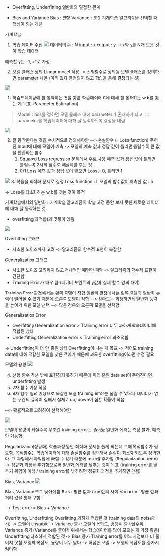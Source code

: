
- Overfitting, Underfitting
	일반화와 밀접한 관계


- Bias and Variance
Bias : 편향
Variance : 분산
기계학습 알고리즘을 선택할 때 핵심이 되는 개념



기계학습
1. 학습 데이터 수집
![](https://i.imgur.com/a6Wex9F.png)
데이터의 수 : N
input : x
output : y
-> x와 y를 N개 모은 것이 학습 데이터

예측할 y는 -1, +1로 가정



2. 모델 클래스 정의
Linear model 적용 -> 선형함수로 정의됨
모델 클래스를 정의하면 parameter 나옴 (아직 값이 결정되지 않고 학습을 통해 결정되는 것)



![](https://i.imgur.com/K897KOX.png)

1. 학습트레이닝에 잘 동작하는 것을 찾음
학습데이터 S에 대해 잘 동작하는 w,b를 찾는 게 목표 (Parameter Estimation)

>Model class를 정하면 모델 클래스 내에 parameter가 존재하게 되고, 그 parameter를 학습데이터에 대해 잘 동작하도록 결정을 내림




![](https://i.imgur.com/YPn1pcd.png)

2. 잘 동작한다는 것을 수치적으로 정의해야함
--> 손실함수 (=Loss function)
주어진 Input에 대해 모델이 예측 -> 모델의 예측 값과 정답 값이 틀리면 틀릴수록 큰 값을 반환하는 함수
	1. Squared Loss
	regression 문제에서 주로 사용
	예측 값과 정답 값이 틀리면 틀릴수록 2차의 함수로 패널티를 주는 것
	2. 0/1 Loss
	예측 값과 정답 값이 맞으면 Loss는 0, 틀리면 1




![](https://i.imgur.com/pvi77kr.png)
3. 학습을 최적화 문제로 결정
Loss function : L
모델의 함수값이 예측한 값 : h

-> Loss를 최소화하는 w,b를 찾는 것이 목적




기계학습에서의 일반화
: 기계학습 알고리즘이 학습 과정 동안 보지 못한 새로운 데이터에 대해 잘 동작하는 것
- overfitting(과적합)과 맞닿아 있음

![](https://i.imgur.com/mYlYmIV.png)

Overfitting 그래프
- 사소한 노이즈까지 고려 -> 알고리즘의 함수적 표현이 복잡함

Generalization 그래프
- 사소한 노이즈 고려하지 않고 전체적인 패턴만 파악 -> 알고리즘의 함수적 표현이 간단함
- Training Error가 매우 큼 (데이터 포인트의 y값과 실제 함수 값의 차이)

Training Error 관점에서는 왼쪽 모델이 적합
일반화 관점에서는 왼쪽 모델의 일반화 능력이 떨어질 수 있기 때문에 오른쪽 모델이 적합
--> 정확도는 희생하면서 일반화 능력을 높이기 위한 모델 선택
--> 많은 경우의 오른쪽 모델을 선택함



Generalization Error
- Overfitting
	Generalization error > Training error
	너무 과하게 학습데이터에 적합된 상태
- Underfitting
	Generalization error < Training error
	과소적합

-> Underfitting이 더 안 좋은 상태
	Overfitting이 나는 게 목표
	-> 적어도 training data에 대해 적합한 모델을 찾은 것이기 때문에
	과도한 overfitting이라면 수정 필요



모델의 용량
![](https://i.imgur.com/f1qi6sZ.png)

4. 선형 함수
	직선 밖에 표현하지 못하기 때문에 위와 같은 data set이 주어진다면 underfitting 발생
5. 2차 함수
	가장 적절
6. 9차 함수
	필요 이상으로 복잡한 모델
	training error는 줄일 수 있으나 데이터가 없는 구간의 굴곡이 심해서 실제로 up, down이 심할 확률이 적음

--> 확률적으로 고려하여 선택해야함

![](https://i.imgur.com/AjFR2BU.png)

모델의 용량이 커질수록 무조건 training error는 줄어듦
일반화 에러는 측정 불가, 예측만 가능함



Regularizaion(정규화)
학습과정 동안 최적화 문제를 풀게 되는데 그때 목적함수가 필요함. 목적함수는 학습데이터에 대해 손실함수를 정의해서 손실이 최소화 되도록 정의한다. 그 과정에서 과적합에 빠질 수 있기 때문에 term을 추가함 (Regularization term) 
-> 정규화 과정을 추가함으로써 일반화 에러를 낮추는 것이 목표 (training error를 낮추기 위함이 아님 / training error를 낮추려면 정규화 과정을 추가하면 안됨)



Bias, Variance
![](https://i.imgur.com/cpajekz.png)

Bias, Variance 모두 낮아야함
	Bias : 평균 값과 true 값의 차이
	Variance : 평균 값과 거리 값을 통해 구함

--> Test error = Bias + Variance



Overfitting, Underfitting
Overfitting
	과하게 적합된 것 (training data의 noise까지) -> 모델이 unstable -> Variance 증가
	모델의 복잡도, 용량이 증가할수록 Variance 증가 
	(Variance를 줄이기 위해서는 학습데이터를 많이 모으는 게 가장 좋음)
Underfitting
	과소하게 적합된 것 -> Bias 증가
	Training error를 어느 지점보다 더 줄이지 못함
	모델의 복잡도, 용량이 너무 낮다 -> 허접한 모델
	-> 모델의 복잡도를 증가시켜야함